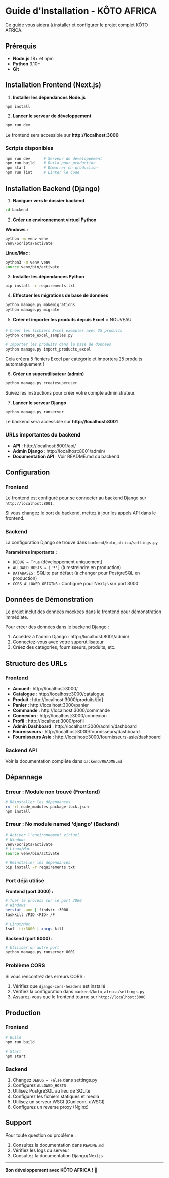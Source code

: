 # Guide d'Installation - KÔTO AFRICA

Ce guide vous aidera à installer et configurer le projet complet KÔTO AFRICA.

## Prérequis

- **Node.js** 18+ et npm
- **Python** 3.10+
- **Git**

## Installation Frontend (Next.js)

1. **Installer les dépendances Node.js**

```bash
npm install
```

2. **Lancer le serveur de développement**

```bash
npm run dev
```

Le frontend sera accessible sur **http://localhost:3000**

### Scripts disponibles

```bash
npm run dev      # Serveur de développement
npm run build    # Build pour production
npm start        # Démarrer en production
npm run lint     # Linter le code
```

## Installation Backend (Django)

1. **Naviguer vers le dossier backend**

```bash
cd backend
```

2. **Créer un environnement virtuel Python**

**Windows :**
```bash
python -m venv venv
venv\Scripts\activate
```

**Linux/Mac :**
```bash
python3 -m venv venv
source venv/bin/activate
```

3. **Installer les dépendances Python**

```bash
pip install -r requirements.txt
```

4. **Effectuer les migrations de base de données**

```bash
python manage.py makemigrations
python manage.py migrate
```

5. **Créer et importer les produits depuis Excel** ⭐ NOUVEAU

```bash
# Créer les fichiers Excel exemples avec 25 produits
python create_excel_samples.py

# Importer les produits dans la base de données
python manage.py import_products_excel
```

Cela créera 5 fichiers Excel par catégorie et importera 25 produits automatiquement !

6. **Créer un superutilisateur (admin)**

```bash
python manage.py createsuperuser
```

Suivez les instructions pour créer votre compte administrateur.

7. **Lancer le serveur Django**

```bash
python manage.py runserver
```

Le backend sera accessible sur **http://localhost:8001**

### URLs importantes du backend

- **API** : http://localhost:8001/api/
- **Admin Django** : http://localhost:8001/admin/
- **Documentation API** : Voir README.md du backend

## Configuration

### Frontend

Le frontend est configuré pour se connecter au backend Django sur `http://localhost:8001`.

Si vous changez le port du backend, mettez à jour les appels API dans le frontend.

### Backend

La configuration Django se trouve dans `backend/koto_africa/settings.py`

**Paramètres importants :**

- `DEBUG = True` (développement uniquement)
- `ALLOWED_HOSTS = ['*']` (à restreindre en production)
- `DATABASES` : SQLite par défaut (à changer pour PostgreSQL en production)
- `CORS_ALLOWED_ORIGINS` : Configuré pour Next.js sur port 3000

## Données de Démonstration

Le projet inclut des données mockées dans le frontend pour démonstration immédiate.

Pour créer des données dans le backend Django :

1. Accédez à l'admin Django : http://localhost:8001/admin/
2. Connectez-vous avec votre superutilisateur
3. Créez des catégories, fournisseurs, produits, etc.

## Structure des URLs

### Frontend

- **Accueil** : http://localhost:3000/
- **Catalogue** : http://localhost:3000/catalogue
- **Produit** : http://localhost:3000/produits/[id]
- **Panier** : http://localhost:3000/panier
- **Commande** : http://localhost:3000/commande
- **Connexion** : http://localhost:3000/connexion
- **Profil** : http://localhost:3000/profil
- **Admin Dashboard** : http://localhost:3000/admin/dashboard
- **Fournisseurs** : http://localhost:3000/fournisseurs/dashboard
- **Fournisseurs Asie** : http://localhost:3000/fournisseurs-asie/dashboard

### Backend API

Voir la documentation complète dans `backend/README.md`

## Dépannage

### Erreur : Module non trouvé (Frontend)

```bash
# Réinstaller les dépendances
rm -rf node_modules package-lock.json
npm install
```

### Erreur : No module named 'django' (Backend)

```bash
# Activer l'environnement virtuel
# Windows
venv\Scripts\activate
# Linux/Mac
source venv/bin/activate

# Réinstaller les dépendances
pip install -r requirements.txt
```

### Port déjà utilisé

**Frontend (port 3000) :**
```bash
# Tuer le process sur le port 3000
# Windows
netstat -ano | findstr :3000
taskkill /PID <PID> /F

# Linux/Mac
lsof -ti:3000 | xargs kill
```

**Backend (port 8000) :**
```bash
# Utiliser un autre port
python manage.py runserver 8001
```

### Problème CORS

Si vous rencontrez des erreurs CORS :

1. Vérifiez que `django-cors-headers` est installé
2. Vérifiez la configuration dans `backend/koto_africa/settings.py`
3. Assurez-vous que le frontend tourne sur `http://localhost:3000`

## Production

### Frontend

```bash
# Build
npm run build

# Start
npm start
```

### Backend

1. Changez `DEBUG = False` dans settings.py
2. Configurez `ALLOWED_HOSTS`
3. Utilisez PostgreSQL au lieu de SQLite
4. Configurez les fichiers statiques et media
5. Utilisez un serveur WSGI (Gunicorn, uWSGI)
6. Configurez un reverse proxy (Nginx)

## Support

Pour toute question ou problème :

1. Consultez la documentation dans `README.md`
2. Vérifiez les logs du serveur
3. Consultez la documentation Django/Next.js

---

**Bon développement avec KÔTO AFRICA !** 🚀
